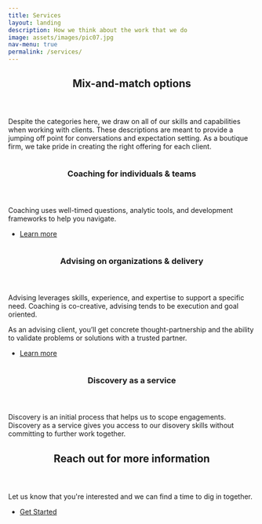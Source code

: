 ```yaml
---
title: Services
layout: landing
description: How we think about the work that we do
image: assets/images/pic07.jpg
nav-menu: true
permalink: /services/
---
```


<!-- Main -->
<div id="main">

<!-- One -->
<section id="one">
	<div class="inner">
		<header class="major">
			<h2>Mix-and-match options</h2>
		</header>
		<p>Despite the categories here, we draw on all of our skills and capabilities when working with clients. These descriptions are meant to provide a jumping off point for conversations and expectation setting. As a boutique firm, we take pride in creating the right offering for each client.</p>
	</div>
</section>

<!-- Two -->
<section id="two" class="spotlights">
	<section>
		<a href="generic.html" class="image">
			<img src="{% link assets/images/pic08.jpg %}" alt="" data-position="center center" />
		</a>
		<div class="content">
			<div class="inner">
				<header class="major">
					<h3>Coaching for individuals & teams</h3>
				</header>
				<p>Coaching uses well-timed questions, analytic tools, and development frameworks to help you navigate. 
				</p>
				<ul class="actions">
					<li><a href="coaching" class="button">Learn more</a></li>
				</ul>
			</div>
		</div>
	</section>
	<section>
		<a href="generic.html" class="image">
			<img src="{% link assets/images/pic09.jpg %}" alt="" data-position="top center" />
		</a>
		<div class="content">
			<div class="inner">
				<header class="major">
					<h3>Advising on organizations & delivery</h3>
				</header>
				<p> Advising leverages skills, experience, and expertise to support a specific need. Coaching is co-creative, advising tends to be execution and goal oriented. 
				</p>			
				<p>As an advising client, you’ll get concrete thought-partnership and the ability to validate problems or solutions with a trusted partner. 
				</p>
				<ul class="actions">
					<li><a href="advising" class="button">Learn more</a></li>
				</ul>
			</div> 
		</div>
	</section>
	<section>
		<a href="generic.html" class="image">
			<img src="{% link assets/images/pic10.jpg %}" alt="" data-position="25% 25%" />
		</a>
		<div class="content">
			<div class="inner">
				<header class="major">
					<h3>Discovery as a service</h3>
				</header>
				<p>Discovery is an initial process that helps us to scope engagements. Discovery as a service gives you access to our disovery skills without committing to further work together.</p>
			<!--	<ul class="actions">
					<li><a href="generic.html" class="button">Learn more</a></li>
				</ul> -->
			</div>
		</div>
	</section>
</section>

<!-- Three -->
<section id="three">
	<div class="inner">
		<header class="major">
			<h2>Reach out for more information</h2>
		</header>
		<p>Let us know that you're interested and we can find a time to dig in together.</p>
		<ul class="actions">
			<li><a href="generic.html" class="button next">Get Started</a></li>
		</ul>
	</div>
</section>

</div>
